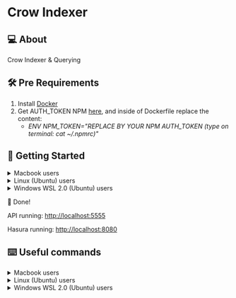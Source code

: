# Crow Indexer

## 💻 About

Crow Indexer & Querying

## 🛠 Pre Requirements

1. Install [Docker](https://docs.docker.com/get-started/)
2. Get AUTH_TOKEN NPM [here](https://www.npmjs.com/settings/YOUR_USER/tokens), and inside of Dockerfile replace the content:
   - _ENV NPM_TOKEN="REPLACE BY YOUR NPM AUTH_TOKEN (type on terminal: cat ~/.npmrc)"_


## 🚀 Getting Started

<details><summary>Macbook users</summary>
<p>

```
docker-compose --env-file .env.mac -f docker-compose.mac.yml up -d
```

</p>
</details>

<details><summary>Linux (Ubuntu) users</summary>
<p>

```
docker-compose --env-file .env.linux -f docker-compose.linux.yml up -d
```

</p>
</details>

<details><summary>Windows WSL 2.0 (Ubuntu) users</summary>
<p>

```
docker-compose --env-file .env.wsl -f docker-compose.wsl.yml up -d
```

</p>
</details>

🚀 Done!

API running: [http://localhost:5555](http://localhost:5555)

Hasura running: [http://localhost:8080](http://localhost:8080)

## ⌨️ Useful commands

<details><summary>Macbook users</summary>
<p>

1. List all containers running

```
docker ps
```

2. Stop all containers

```
docker-compose -f docker-compose.mac.yml down
```

3. Logs

```
docker-compose -f docker-compose.mac.yml logs
```

4. Clean up all

```
docker-compose -f docker-compose.mac.yml down && docker rmi $(docker images -q) && docker volume rm $(docker volume ls -q)
```

or:

```
docker system prune -a --volumes
```

</p>
</details>

<details><summary>Linux (Ubuntu) users</summary>
<p>

1. List all containers running

```
docker ps
```

2. Stop all containers

```
docker-compose -f docker-compose.linux.yml down
```

3. Logs

```
docker-compose -f docker-compose.linux.yml logs
```

4. Clean up all

```
docker-compose -f docker-compose.linux.yml down && docker rmi $(docker images -q) && docker volume rm $(docker volume ls -q)
```

or:

```
docker system prune -a --volumes
```

</p>
</details>

<details><summary>Windows WSL 2.0 (Ubuntu) users</summary>
<p>

1. List all container running

```
docker ps
```

2. Stop all container

```
docker-compose -f docker-compose.wsl.yml down
```

3. Logs

```
docker-compose -f docker-compose.wsl.yml logs
```

4. Clean up all

```
docker-compose -f docker-compose.wsl.yml down && docker rmi $(docker images -q) && docker volume rm $(docker volume ls -q)
```

or:

```
docker system prune -a --volumes
```

</p>
</details>
